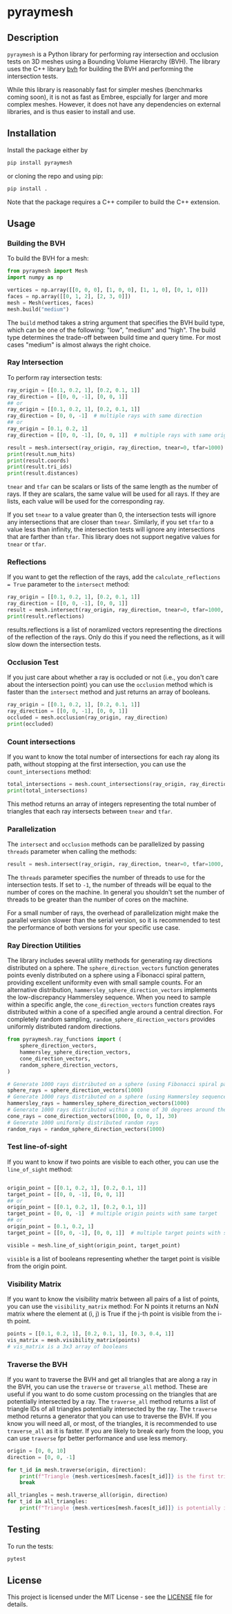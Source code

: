 # pyraymesh

## Description

`pyraymesh` is a Python library for performing ray intersection and occlusion
tests on 3D meshes using a Bounding Volume Hierarchy (BVH). The library uses
the C++ library [bvh](https://github.com/madmann91/bvh) for building the BVH and performing the intersection tests.

While this library is reasonably fast for simpler meshes (benchmarks coming soon), it is not as fast as Embree, espcially for larger and more complex meshes. However, it does not
have any dependencies on external libraries, and is thus easier to install and use.

## Installation

Install the package either by 

```sh
pip install pyraymesh
```

or cloning the repo and using pip:

```sh   
pip install .
```

Note that the package requires a C++ compiler to build the C++ extension.

## Usage

### Building the BVH

To build the BVH for a mesh:

```python
from pyraymesh import Mesh
import numpy as np

vertices = np.array([[0, 0, 0], [1, 0, 0], [1, 1, 0], [0, 1, 0]])
faces = np.array([[0, 1, 2], [2, 3, 0]])
mesh = Mesh(vertices, faces)
mesh.build("medium")
```

The `build` method takes a string argument that specifies the BVH build type, which can be one of the following:
"low", "medium" and "high". The build type determines the trade-off between build time and query time. For most cases
"medium" is almost always the right choice.

### Ray Intersection

To perform ray intersection tests:

```python
ray_origin = [[0.1, 0.2, 1], [0.2, 0.1, 1]]
ray_direction = [[0, 0, -1], [0, 0, 1]]
## or 
ray_origin = [[0.1, 0.2, 1], [0.2, 0.1, 1]]
ray_direction = [0, 0, -1]  # multiple rays with same direction
## or 
ray_origin = [0.1, 0.2, 1]
ray_direction = [[0, 0, -1], [0, 0, 1]]  # multiple rays with same origin

result = mesh.intersect(ray_origin, ray_direction, tnear=0, tfar=1000)
print(result.num_hits)
print(result.coords)
print(result.tri_ids)
print(result.distances)
```

`tnear` and `tfar` can be scalars or lists of the same length as the number of rays. If they are scalars, the same
value will be used for all rays. If they are lists, each value will be used for the corresponding ray.

If you set `tnear` to a value greater than 0, the intersection tests will ignore any intersections that are closer 
than `tnear`. Similarly, if you set `tfar` to a value less than infinity, the intersection tests will ignore any 
intersections that are farther than `tfar`. This library does not support negative values for `tnear` or `tfar`.

### Reflections

If you want to get the reflection of the rays, add the `calculate_reflections = True` 
parameter to the `intersect` method:

```python
ray_origin = [[0.1, 0.2, 1], [0.2, 0.1, 1]]
ray_direction = [[0, 0, -1], [0, 0, 1]]
result = mesh.intersect(ray_origin, ray_direction, tnear=0, tfar=1000, calculate_reflections=True)
print(result.reflections)
```
results.reflections is a list  of noramlized vectors representing the directions of the 
reflection of the rays. Only do this if you need the reflections, as it will slow down the
intersection tests.



### Occlusion Test

If you just care about whether a ray is occluded or not (i.e., you don't care about
the intersection point) you can use the `occlusion` method which is faster than the
`intersect` method and just returns an array of booleans.

```python
ray_origin = [[0.1, 0.2, 1], [0.2, 0.1, 1]]
ray_direction = [[0, 0, -1], [0, 0, 1]]
occluded = mesh.occlusion(ray_origin, ray_direction)
print(occluded)
```

### Count intersections

If you want to know the total number of intersections for each ray along its path, without stopping at the first
intersection, you can use the `count_intersections` method:

```python
total_intersections = mesh.count_intersections(ray_origin, ray_direction)
print(total_intersections)
```
This method returns an array of integers representing the total number of triangles that each ray intersects 
between `tnear` and `tfar`.

### Parallelization

The `intersect` and `occlusion` methods can be parallelized by passing `threads` parameter when calling the methods:

```python
result = mesh.intersect(ray_origin, ray_direction, tnear=0, tfar=1000, threads=4)
```

The `threads` parameter specifies the number of threads to use for the intersection tests. If set to `-1`,
the number of threads will be equal to the number of cores on the machine. In general you shouldn't set the number of
threads to be greater than the number of cores on the machine.

For a small number of rays, the overhead of parallelization might make the parallel version slower than the serial
version, so it is recommended to test the performance of both versions for your specific use case.



### Ray Direction Utilities

The library includes several utility methods for generating ray directions distributed on a sphere. The 
`sphere_direction_vectors` function generates points evenly distributed on a sphere using 
a Fibonacci spiral pattern, providing excellent uniformity even with small sample counts. For an 
alternative distribution, `hammersley_sphere_direction_vectors` implements the low-discrepancy Hammersley 
sequence. When you need to sample within a specific angle, the `cone_direction_vectors` function creates 
rays distributed within a cone of a specified angle around a central direction. 
For completely random sampling, `random_sphere_direction_vectors` provides uniformly distributed random directions. 

```python
from pyraymesh.ray_functions import (
    sphere_direction_vectors,
    hammersley_sphere_direction_vectors,
    cone_direction_vectors,
    random_sphere_direction_vectors,
)

# Generate 1000 rays distributed on a sphere (using Fibonacci spiral pattern)   
sphere_rays = sphere_direction_vectors(1000) 
# Generate 1000 rays distributed on a sphere (using Hammersley sequence)
hammersley_rays = hammersley_sphere_direction_vectors(1000)
# Generate 1000 rays distributed within a cone of 30 degrees around the z-axis
cone_rays = cone_direction_vectors(1000, [0, 0, 1], 30)
# Generate 1000 uniformly distributed random rays
random_rays = random_sphere_direction_vectors(1000)
```

### Test line-of-sight

If you want to know if two points are visible to each other, you can use the `line_of_sight` method:

```python

origin_point = [[0.1, 0.2, 1], [0.2, 0.1, 1]]
target_point = [[0, 0, -1], [0, 0, 1]]
## or 
origin_point = [[0.1, 0.2, 1], [0.2, 0.1, 1]]
target_point = [0, 0, -1]  # multiple origin points with same target
## or 
origin_point = [0.1, 0.2, 1]
target_point = [[0, 0, -1], [0, 0, 1]]  # multiple target points with same origin

visible = mesh.line_of_sight(origin_point, target_point)
```
 `visible` is a list of booleans representing whether the target point is visible from the origin point.

### Visibility Matrix

If you want to know the visibility matrix between all pairs of a list of points, you can use the `visibility_matrix` method:
For N points it returns an NxN matrix where the element at (i, j) is True if the j-th point is visible from the i-th point.

```python
points = [[0.1, 0.2, 1], [0.2, 0.1, 1], [0.3, 0.4, 1]]
vis_matrix = mesh.visibility_matrix(points)
# vis_matrix is a 3x3 array of booleans
```


### Traverse the BVH

If you want to traverse the BVH and get all triangles that are along a ray in the BVH, you can use the `traverse` or 
`traverse_all` method. These are useful if you want to do some custom processing on the triangles that are potentially 
intersected by a ray. The `traverse_all` method returns a list of triangle IDs of all triangles potentially intersected 
by the ray. The `traverse` method returns a generator that you can use to traverse the BVH. If you know you will need
all, or most, of the triangles, it is recommended to use `traverse_all` as it is faster. If you are likely to break early
from the loop, you can use `traverse` fpr better performance and use less memory.

```python
origin = [0, 0, 10]
direction = [0, 0, -1]

for t_id in mesh.traverse(origin, direction):
    print(f"Triangle {mesh.vertices[mesh.faces[t_id]]} is the first triangle in the BVH traversed by the ray.")
    break

all_triangles = mesh.traverse_all(origin, direction)   
for t_id in all_triangles:
    print(f"Triangle {mesh.vertices[mesh.faces[t_id]]} is potentially intersected by the ray.")
```

## Testing

To run the tests:

```sh
pytest
```

## License

This project is licensed under the MIT License - see the [LICENSE](LICENSE) file for details.
